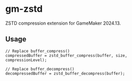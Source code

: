 # gm-zstd

ZSTD compression extension for GameMaker 2024.13.

## Usage
```gml
// Replace buffer_compress()
compressedBuffer = zstd_buffer_compress(buffer, size, compressionLevel);

// Replace buffer_decompress()
decompressedBuffer = zstd_buffer_decompress(buffer);
```
